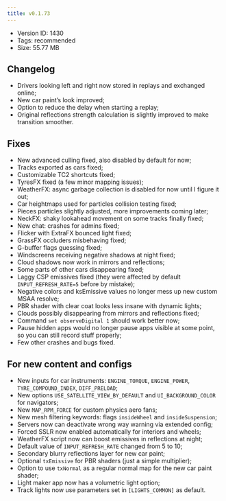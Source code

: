 ```yaml
---
title: v0.1.73
---
```


*   Version ID: 1430
*   Tags: recommended
*   Size: 55.77 MB

## Changelog

*   Drivers looking left and right now stored in replays and exchanged online;
*   New car paint’s look improved;
*   Option to reduce the delay when starting a replay;
*   Original reflections strength calculation is slightly improved to make transition smoother.

## Fixes

*   New advanced culling fixed, also disabled by default for now;
*   Tracks exported as cars fixed;
*   Customizable TC2 shortcuts fixed;
*   TyresFX fixed (a few minor mapping issues);
*   WeatherFX: async garbage collection is disabled for now until I figure it out;
*   Car heightmaps used for particles collision testing fixed;
*   Pieces particles slightly adjusted, more improvements coming later;
*   NeckFX: shaky lookahead movement on some tracks finally fixed;
*   New chat: crashes for admins fixed;
*   Flicker with ExtraFX bounced light fixed;
*   GrassFX occluders misbehaving fixed;
*   G-buffer flags guessing fixed;
*   Windscreens receiving negative shadows at night fixed;
*   Cloud shadows now work in mirrors and reflections;
*   Some parts of other cars disappearing fixed;
*   Laggy CSP emissives fixed (they were affected by default `INPUT_REFRESH_RATE=5` before by mistake);
*   Negative colors and ksEmissive values no longer mess up new custom MSAA resolve;
*   PBR shader with clear coat looks less insane with dynamic lights;
*   Clouds possibly disappearing from mirrors and reflections fixed;
*   Command `set observeDigital 1` should work better now;
*   Pause hidden apps would no longer pause apps visible at some point, so you can still record stuff properly;
*   Few other crashes and bugs fixed.

## For new content and configs

*   New inputs for car instruments: `ENGINE_TORQUE`, `ENGINE_POWER`, `TYRE_COMPOUND_INDEX`, `DIFF_PRELOAD`;
*   New options `USE_SATELLITE_VIEW_BY_DEFAULT` and `UI_BACKGROUND_COLOR` for navigators;
*   New `MAP_RPM_FORCE` for custom physics aero fans;
*   New mesh filtering keywords: flags `insideWheel` and `insideSuspension`;
*   Servers now can deactivate wrong way warning via extended config;
*   Forced SSLR now enabled automatically for interiors and wheels;
*   WeatherFX script now can boost emissives in reflections at night;
*   Default value of `INPUT_REFRESH_RATE` changed from 5 to 10;
*   Secondary blurry reflections layer for new car paint;
*   Optional `txEmissive` for PBR shaders (just a simple multiplier);
*   Option to use `txNormal` as a regular normal map for the new car paint shader;
*   Light maker app now has a volumetric light option;
*   Track lights now use parameters set in `[LIGHTS_COMMON]` as default.

